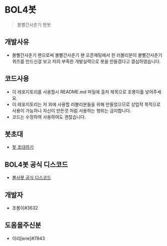 # BOL4봇
> 볼빨간사춘기 팬봇

개발사유
----
- 볼빨간사춘기 팬으로써 볼빨간사춘기 팬 오픈채팅에서 한 러볼리분이 볼빨간사춘기 퀴즈를 만드신걸 보고 저의 부족한 개발실력으로 봇을 만들겠다고 결심하였습니다.

코드사용
----
- 이 레포지토리를 사용할시 README.md 파일에 출처 제목으로 초롱이를 넣어주세요.
- 이 레포지토리는 저 외에 사용할 러볼리분들을 위해 만들었으므로 상업적 목적으로 사용이 가능하나 자신이 만든것 처럼 사용하는 행위는 금지합니다.
- 코드는 수정하여 사용하여도 괜찮습니다.

봇초대
----
- [봇 초대하기](https://url.kr/kzh6qo)

BOL4봇 공식 디스코드
----
- [볼사봇 공식 디스코드](https://discord.gg/fRXh29XCcA)

개발자
----
- 초롱이#3632

도움을주신분
----
- 이리[erie]#7843
